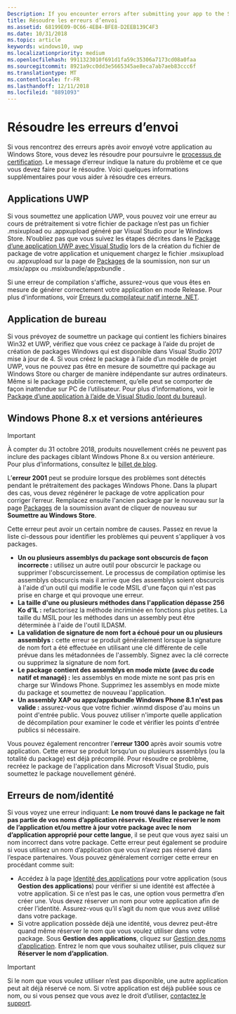 ```yaml
---
Description: If you encounter errors after submitting your app to the Store, you must resolve them in order to continue the certification process.
title: Résoudre les erreurs d’envoi
ms.assetid: 68199E09-0C66-4EB4-BFE8-D2EEB139C4F3
ms.date: 10/31/2018
ms.topic: article
keywords: windows10, uwp
ms.localizationpriority: medium
ms.openlocfilehash: 9911323010f691d1fa59c35306a7173cd08a0faa
ms.sourcegitcommit: 8921a9cc0dd3e5665345ae8eca7ab7aeb83ccc6f
ms.translationtype: MT
ms.contentlocale: fr-FR
ms.lasthandoff: 12/11/2018
ms.locfileid: "8891093"
---
```

# <a name="resolve-submission-errors"></a>Résoudre les erreurs d’envoi

Si vous rencontrez des erreurs après avoir envoyé votre application au Windows Store, vous devez les résoudre pour poursuivre le [processus de certification](the-app-certification-process.md). Le message d’erreur indique la nature du problème et ce que vous devez faire pour le résoudre. Voici quelques informations supplémentaires pour vous aider à résoudre ces erreurs.

## <a name="uwp-apps"></a>Applications UWP

Si vous soumettez une application UWP, vous pouvez voir une erreur au cours de prétraitement si votre fichier de package n’est pas un fichier .msixupload ou .appxupload généré par Visual Studio pour le Windows Store. N’oubliez pas que vous suivez les étapes décrites dans le [Package d’une application UWP avec Visual Studio](../packaging/packaging-uwp-apps.md) lors de la création du fichier de package de votre application et uniquement chargez le fichier .msixupload ou .appxupload sur la page de [Packages](upload-app-packages.md) de la soumission, non sur un .msix/appx ou .msixbundle/appxbundle .

Si une erreur de compilation s'affiche, assurez-vous que vous êtes en mesure de générer correctement votre application en mode Release. Pour plus d'informations, voir [Erreurs du compilateur natif interne .NET](http://go.microsoft.com/fwlink/p/?LinkID=613098).

## <a name="desktop-application"></a>Application de bureau

Si vous prévoyez de soumettre un package qui contient les fichiers binaires Win32 et UWP, vérifiez que vous créez ce package à l’aide du projet de création de packages Windows qui est disponible dans Visual Studio 2017 mise à jour de 4. Si vous créez le package à l’aide d’un modèle de projet UWP, vous ne pouvez pas être en mesure de soumettre qui package au Windows Store ou charger de manière indépendante sur autres ordinateurs. Même si le package publie correctement, qu’elle peut se comporter de façon inattendue sur PC de l’utilisateur. Pour plus d’informations, voir le [Package d’une application à l’aide de Visual Studio (pont du bureau)]( https://docs.microsoft.com/windows/uwp/porting/desktop-to-uwp-packaging-dot-net).

## <a name="windows-phone-8x-and-earlier"></a>Windows Phone 8.x et versions antérieures

> [!IMPORTANT]
> À compter du 31 octobre 2018, produits nouvellement créés ne peuvent pas inclure des packages ciblant Windows Phone 8.x ou version antérieure. Pour plus d’informations, consultez le [billet de blog](https://blogs.windows.com/buildingapps/2018/08/20/important-dates-regarding-apps-with-windows-phone-8-x-and-earlier-and-windows-8-8-1-packages-submitted-to-microsoft-store/#SzKghBbqDMlmAO4c.97).

L’**erreur 2001** peut se produire lorsque des problèmes sont détectés pendant le prétraitement des packages Windows Phone. Dans la plupart des cas, vous devez régénérer le package de votre application pour corriger l’erreur. Remplacez ensuite l'ancien package par le nouveau sur la page [Packages](upload-app-packages.md) de la soumission avant de cliquer de nouveau sur **Soumettre au Windows Store**.

Cette erreur peut avoir un certain nombre de causes. Passez en revue la liste ci-dessous pour identifier les problèmes qui peuvent s'appliquer à vos packages.

-   **Un ou plusieurs assemblys du package sont obscurcis de façon incorrecte :** utilisez un autre outil pour obscurcir le package ou supprimer l'obscurcissement. Le processus de compilation optimise les assemblys obscurcis mais il arrive que des assemblys soient obscurcis à l'aide d'un outil qui modifie le code MSIL d'une façon qui n'est pas prise en charge et qui provoque une erreur.
-   **La taille d'une ou plusieurs méthodes dans l'application dépasse 256 Ko d’IL :** refactorisez la méthode incriminée en fonctions plus petites. La taille du MSIL pour les méthodes dans un assembly peut être déterminée à l'aide de l'outil ILDASM.
-   **La validation de signature de nom fort a échoué pour un ou plusieurs assemblys :** cette erreur se produit généralement lorsque la signature de nom fort a été effectuée en utilisant une clé différente de celle prévue dans les métadonnées de l'assembly. Signez avec la clé correcte ou supprimez la signature de nom fort.
-   **Le package contient des assemblys en mode mixte (avec du code natif et managé) :** les assemblys en mode mixte ne sont pas pris en charge sur Windows Phone. Supprimez les assemblys en mode mixte du package et soumettez de nouveau l'application.
-   **Un assembly XAP ou appx/appxbundle Windows Phone 8.1 n'est pas valide :** assurez-vous que votre fichier .winmd dispose d'au moins un point d'entrée public. Vous pouvez utiliser n'importe quelle application de décompilation pour examiner le code et vérifier les points d'entrée publics si nécessaire.

Vous pouvez également rencontrer l’**erreur 1300** après avoir soumis votre application. Cette erreur se produit lorsqu’un ou plusieurs assemblys (ou la totalité du package) est déjà précompilé. Pour résoudre ce problème, recréez le package de l'application dans Microsoft Visual Studio, puis soumettez le package nouvellement généré.

## <a name="nameidentity-errors"></a>Erreurs de nom/identité

Si vous voyez une erreur indiquant: **Le nom trouvé dans le package ne fait pas partie de vos noms d’application réservés. Veuillez réserver le nom de l’application et/ou mettre à jour votre package avec le nom d’application approprié pour cette langue**, il se peut que vous ayez saisi un nom incorrect dans votre package. Cette erreur peut également se produire si vous utilisez un nom d’application que vous n’avez pas réservé dans l’espace partenaires. Vous pouvez généralement corriger cette erreur en procédant comme suit:

- Accédez à la page [Identité des applications](view-app-identity-details.md) pour votre application (sous **Gestion des applications**) pour vérifier si une identité est affectée à votre application. Si ce n’est pas le cas, une option vous permettra d’en créer une. Vous devez réserver un nom pour votre application afin de créer l’identité. Assurez-vous qu’il s’agit du nom que vous avez utilisé dans votre package.
- Si votre application possède déjà une identité, vous devrez peut-être quand même réserver le nom que vous voulez utiliser dans votre package. Sous **Gestion des applications**, cliquez sur [Gestion des noms d’application](manage-app-names.md). Entrez le nom que vous souhaitez utiliser, puis cliquez sur **Réserver le nom d’application**.

> [!IMPORTANT]
>  Si le nom que vous voulez utiliser n’est pas disponible, une autre application peut ait déjà réservé ce nom. Si votre application est déjà publiée sous ce nom, ou si vous pensez que vous avez le droit d’utiliser, [contactez le support](https://go.microsoft.com/fwlink/p/?LinkId=331509).  

 

 




